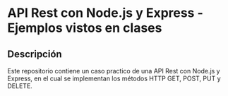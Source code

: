 # API Rest con Node.js y Express - Ejemplos vistos en clases

## Descripción

Este repositorio contiene un caso practico de una API Rest con Node.js y Express, en el cual se implementan los métodos HTTP GET, POST, PUT y DELETE.
